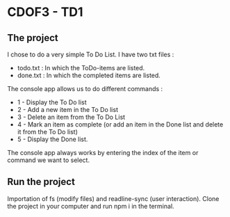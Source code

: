 # CDOF3 - TD1

## The project

I chose to do a very simple To Do List. I have two txt files :
- todo.txt : In which the ToDo-items are listed.
- done.txt : In which the completed items are listed.

The console app allows us to do different commands :
- 1 - Display the To Do list
- 2 - Add a new item in the To Do list
- 3 - Delete an item from the To Do List
- 4 - Mark an item as complete (or add an item in the Done list and delete it from the To Do list)
- 5 - Display the Done list.

The console app always works by entering the index of the item or command we want to select.

## Run the project

Importation of fs (modify files) and readline-sync (user interaction).
Clone the project in your computer and run npm i in the terminal.
